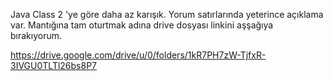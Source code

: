 Java Class 2 'ye göre daha az karışık. Yorum satırlarında yeterince açıklama var. Mantığına tam oturtmak adına drive dosyası linkini aşşağıya bırakıyorum.

https://drive.google.com/drive/u/0/folders/1kR7PH7zW-TjfxR-3IVGU0TLTl26bs8P7
